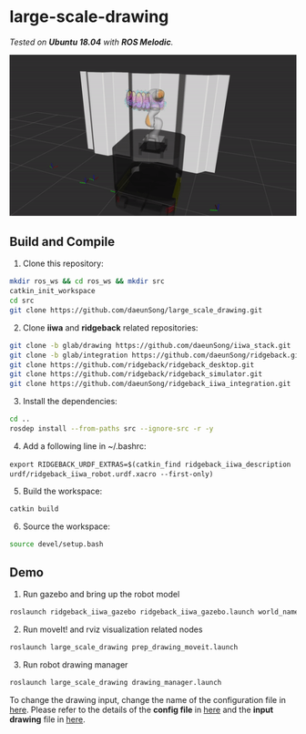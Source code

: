 # large-scale-drawing

*Tested on **Ubuntu 18.04** with **ROS Melodic**.*

<img src="./doc/img/demo.gif" width="600">

## Build and Compile

1. Clone this repository:
```sh
mkdir ros_ws && cd ros_ws && mkdir src
catkin_init_workspace
cd src
git clone https://github.com/daeunSong/large_scale_drawing.git
```

2. Clone **iiwa** and **ridgeback** related repositories:
```sh
git clone -b glab/drawing https://github.com/daeunSong/iiwa_stack.git
git clone -b glab/integration https://github.com/daeunSong/ridgeback.git
git clone https://github.com/ridgeback/ridgeback_desktop.git
git clone https://github.com/ridgeback/ridgeback_simulator.git
git clone https://github.com/daeunSong/ridgeback_iiwa_integration.git
```

3. Install the dependencies:
```sh
cd ..
rosdep install --from-paths src --ignore-src -r -y
```

4. Add a following line in ~/.bashrc:

`export RIDGEBACK_URDF_EXTRAS=$(catkin_find ridgeback_iiwa_description urdf/ridgeback_iiwa_robot.urdf.xacro --first-only)`


5. Build the workspace:
```sh
catkin build
```

6. Source the workspace:
```sh
source devel/setup.bash
```

## Demo

1. Run gazebo and bring up the robot model
```sh
roslaunch ridgeback_iiwa_gazebo ridgeback_iiwa_gazebo.launch world_name:=empty
```

2. Run moveIt! and rviz visualization related nodes
```sh
roslaunch large_scale_drawing prep_drawing_moveit.launch
```

3. Run robot drawing manager
```sh
roslaunch large_scale_drawing drawing_manager.launch
```

To change the drawing input, change the name of the configuration file in [here](https://github.com/daeunSong/large_scale_drawing/blob/31b85f34acbd624ab041da2da8223dcf6439c6a2/iiwa/launch/prep_drawing_moveit.launch#L8). Please refer to the details of the **config file** in [here](https://github.com/daeunSong/large_scale_drawing/tree/debug/data/config) and the **input drawing** file in [here](https://github.com/daeunSong/large_scale_drawing/tree/debug/data/input).

